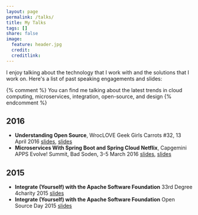 ```yaml
---
layout: page
permalink: /talks/
title: My Talks
tags: []
share: false
image:
  feature: header.jpg
  credit: 
  creditlink: 
---
```


I enjoy talking about the technology that I work with and the solutions that I work on. Here's a list of past speaking engagements and slides:

{% comment %} 
You can find me talking about the latest trends in  cloud computing, microservices, integration, open-source, and design
{% endcomment %} 

## 2016 

* **Understanding Open Source**, WrocLOVE Geek Girls Carrots #32, 13 April 2016 [slides](http://sobkowiak.github.io/wroclove-ggc-32/index.html), [slides](http://www.slideshare.net/ksobkowiak/understanding-open-source-wroclove-geek-girls-carrots-32)
* **Microservices With Spring Boot and Spring Cloud Netflix**, Capgemini APPS Evolve! Summit, Bad Soden, 3-5 March 2016 [slides](http://sobkowiak.github.io/capgemini-apps-evolve-summit-2016/index.html), [slides](http://www.slideshare.net/ksobkowiak/microservices-with-spring-boot-and-spring-cloud-netflix)

## 2015

* **Integrate (Yourself) with the Apache Software Foundation** 33rd Degree 4charity 2015 [slides](http://www.slideshare.net/ksobkowiak/integrate-yourself-with-the-apache-software-foundation-33rd-degree-4charity)
* **Integrate (Yourself) with the Apache Software Foundation** Open Source Day 2015 [slides](http://www.slideshare.net/ksobkowiak/integrate-yourself-with-the-apache-software-foundation-47366192)
